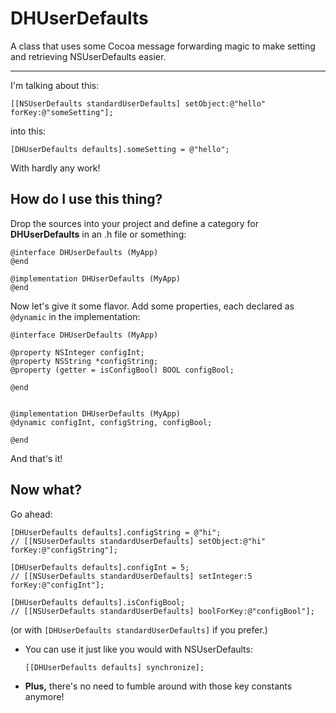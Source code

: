 **DHUserDefaults**
=======
A class that uses some Cocoa message forwarding magic to make setting and retrieving NSUserDefaults easier.

****

I'm talking about this:

```objc
[[NSUserDefaults standardUserDefaults] setObject:@"hello" forKey:@"someSetting"];
```

into this:

```objc
[DHUserDefaults defaults].someSetting = @"hello";
```

With hardly any work!


How do I use this thing?
--------------

Drop the sources into your project and define a category for **DHUserDefaults** in an .h file or something:

```objc
@interface DHUserDefaults (MyApp)
@end

@implementation DHUserDefaults (MyApp)
@end
```
 
Now let's give it some flavor. Add some properties, each declared as `@dynamic` in the implementation:

```objc
@interface DHUserDefaults (MyApp)

@property NSInteger configInt;
@property NSString *configString;
@property (getter = isConfigBool) BOOL configBool;

@end


@implementation DHUserDefaults (MyApp)
@dynamic configInt, configString, configBool;

@end
```

And that's it!
 
Now what?
----------

Go ahead:

```objc
[DHUserDefaults defaults].configString = @"hi";
// [[NSUserDefaults standardUserDefaults] setObject:@"hi" forKey:@"configString"];

[DHUserDefaults defaults].configInt = 5;
// [[NSUserDefaults standardUserDefaults] setInteger:5 forKey:@"configInt"];

[DHUserDefaults defaults].isConfigBool;
// [[NSUserDefaults standardUserDefaults] boolForKey:@"configBool"];
```

(or with `[DHUserDefaults standardUserDefaults]` if you prefer.)

* You can use it just like you would with NSUserDefaults:

  ```objc
  [[DHUserDefaults defaults] synchronize];
  ```

* **Plus,** there's no need to fumble around with those key constants anymore!